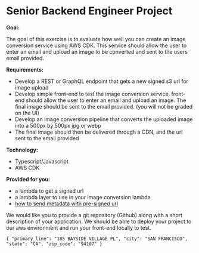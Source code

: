 # Senior Backend Engineer Project

**Goal:**

The goal of this exercise is to evaluate how well you can create an image conversion service using AWS CDK. This service should allow the user to enter an email and upload an image to be converted and sent to the users email provided.

**Requirements:**

- Develop a REST or GraphQL endpoint that gets a new signed s3 url for image upload
- Develop simple front-end to test the image conversion service, front-end should allow the user to enter an email and upload an image. The final image should be sent to the email provided. (you will not be graded on the UI)
- Develop an image conversion pipeline that converts the uploaded image into a 500px by 500px jpg or webp
- The final image should then be delivered through a CDN, and the url sent to the email provided

**Technology:**

- Typescript/Javascript
- AWS CDK

**Provided for you:**

- a lambda to get a signed url
- a lambda layer to use in your image conversion lambda
- [how to send metadata with pre-signed url](https://pandeysoni.medium.com/how-to-send-metadata-along-with-s3-signedurl-in-node-js-c708aca2b951)

We would like you to provide a git repository (Github) along with a short description of your application. We should be able to deploy your project to our aws environment and run your front-end locally to test.

`{
"primary_line": "185 BAYSIDE VILLAGE PL",
"city": "SAN FRANCISCO",
"state": "CA",
"zip_code": "94107"
}`
